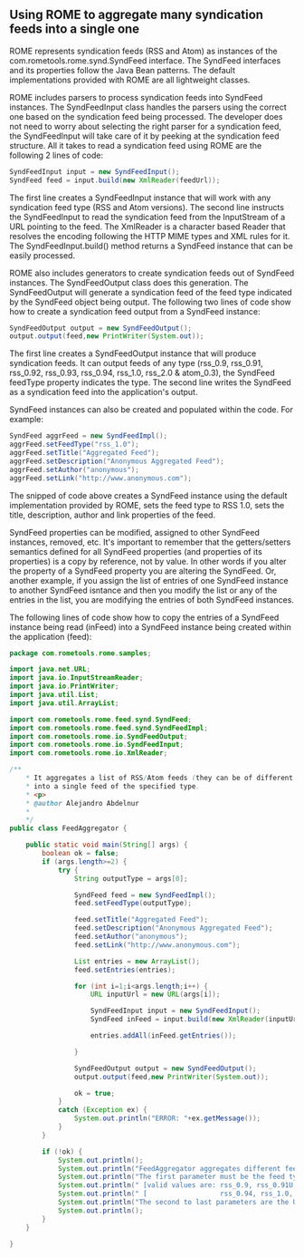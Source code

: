 ## Using ROME to aggregate many syndication feeds into a single one

ROME represents syndication feeds (RSS and Atom) as instances of the
com.rometools.rome.synd.SyndFeed interface. The SyndFeed interfaces and
its properties follow the Java Bean patterns. The default
implementations provided with ROME are all lightweight classes.

ROME includes parsers to process syndication feeds into SyndFeed
instances. The SyndFeedInput class handles the parsers using the correct
one based on the syndication feed being processed. The developer does
not need to worry about selecting the right parser for a syndication
feed, the SyndFeedInput will take care of it by peeking at the
syndication feed structure. All it takes to read a syndication feed
using ROME are the following 2 lines of code:

```java
SyndFeedInput input = new SyndFeedInput();
SyndFeed feed = input.build(new XmlReader(feedUrl));
```

The first line creates a SyndFeedInput instance that will work with any
syndication feed type (RSS and Atom versions). The second line instructs
the SyndFeedInput to read the syndication feed from the InputStream of a
URL pointing to the feed. The XmlReader is a character based Reader that
resolves the encoding following the HTTP MIME types and XML rules for
it. The SyndFeedInput.build() method returns a SyndFeed instance that
can be easily processed.

ROME also includes generators to create syndication feeds out of
SyndFeed instances. The SyndFeedOutput class does this generation. The
SyndFeedOutput will generate a syndication feed of the feed type
indicated by the SyndFeed object being output. The following two lines
of code show how to create a syndication feed output from a SyndFeed
instance:

```java
SyndFeedOutput output = new SyndFeedOutput();
output.output(feed,new PrintWriter(System.out));
```

The first line creates a SyndFeedOutput instance that will produce
syndication feeds. It can output feeds of any type (rss_0.9, rss_0.91,
rss_0.92, rss_0.93, rss_0.94, rss_1.0, rss_2.0 & atom_0.3), the SyndFeed
feedType property indicates the type. The second line writes the
SyndFeed as a syndication feed into the application\'s output.

SyndFeed instances can also be created and populated within the code.
For example:

```java
SyndFeed aggrFeed = new SyndFeedImpl();
aggrFeed.setFeedType("rss_1.0");
aggrFeed.setTitle("Aggregated Feed");
aggrFeed.setDescription("Anonymous Aggregated Feed");
aggrFeed.setAuthor("anonymous");
aggrFeed.setLink("http://www.anonymous.com");
```

The snipped of code above creates a SyndFeed instance using the default
implementation provided by ROME, sets the feed type to RSS 1.0, sets the
title, description, author and link properties of the feed.

SyndFeed properties can be modified, assigned to other SyndFeed
instances, removed, etc. It\'s important to remember that the
getters/setters semantics defined for all SyndFeed properties (and
properties of its properties) is a copy by reference, not by value. In
other words if you alter the property of a SyndFeed property you are
altering the SyndFeed. Or, another example, if you assign the list of
entries of one SyndFeed instance to another SyndFeed isntance and then
you modify the list or any of the entries in the list, you are modifying
the entries of both SyndFeed instances.

The following lines of code show how to copy the entries of a SyndFeed
instance being read (inFeed) into a SyndFeed instance being created
within the application (feed):

```java
package com.rometools.rome.samples;

import java.net.URL;
import java.io.InputStreamReader;
import java.io.PrintWriter;
import java.util.List;
import java.util.ArrayList;

import com.rometools.rome.feed.synd.SyndFeed;
import com.rometools.rome.feed.synd.SyndFeedImpl;
import com.rometools.rome.io.SyndFeedOutput;
import com.rometools.rome.io.SyndFeedInput;
import com.rometools.rome.io.XmlReader;

/**
    * It aggregates a list of RSS/Atom feeds (they can be of different types)
    * into a single feed of the specified type.
    * <p>
    * @author Alejandro Abdelnur
    *
    */
public class FeedAggregator {

    public static void main(String[] args) {
        boolean ok = false;
        if (args.length>=2) {
            try {
                String outputType = args[0];

                SyndFeed feed = new SyndFeedImpl();
                feed.setFeedType(outputType);

                feed.setTitle("Aggregated Feed");
                feed.setDescription("Anonymous Aggregated Feed");
                feed.setAuthor("anonymous");
                feed.setLink("http://www.anonymous.com");

                List entries = new ArrayList();
                feed.setEntries(entries);

                for (int i=1;i<args.length;i++) {
                    URL inputUrl = new URL(args[i]);

                    SyndFeedInput input = new SyndFeedInput();
                    SyndFeed inFeed = input.build(new XmlReader(inputUrl));

                    entries.addAll(inFeed.getEntries());

                }

                SyndFeedOutput output = new SyndFeedOutput();
                output.output(feed,new PrintWriter(System.out));

                ok = true;
            }
            catch (Exception ex) {
                System.out.println("ERROR: "+ex.getMessage());
            }
        }

        if (!ok) {
            System.out.println();
            System.out.println("FeedAggregator aggregates different feeds into a single one.");
            System.out.println("The first parameter must be the feed type for the aggregated feed.");
            System.out.println(" [valid values are: rss_0.9, rss_0.91U, rss_0.91N, rss_0.92, rss_0.93, ]");
            System.out.println(" [                  rss_0.94, rss_1.0, rss_2.0 & atom_0.3  ]");
            System.out.println("The second to last parameters are the URLs of feeds to aggregate.");
            System.out.println();
        }
    }

}
```
